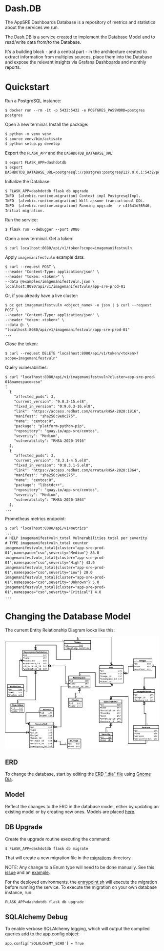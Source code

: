 # Dash.DB

The AppSRE Dashboards Database is a repository of metrics and statistics about
the services we run.

The Dash.DB is a service created to implement the Database Model and to
read/write data from/to the Database.

It's a building block - and a central part - in the architecture created to
extract information from multiples sources, place them into the Database and
expose the relevant insights via Grafana Dashboards and monthly reports.

# Quickstart

Run a PostgreSQL instance:

```
$ docker run --rm -it -p 5432:5432 -e POSTGRES_PASSWORD=postgres postgres
```

Open a new terminal. Install the package:

```
$ python -m venv venv
$ source venv/bin/activate
$ python setup.py develop
```

Export the `FLASK_APP` and the `DASHDOTDB_DATABASE_URL`:

```
$ export FLASK_APP=dashdotdb
$ export DASHDOTDB_DATABASE_URL=postgresql://postgres:postgres@127.0.0.1:5432/postgres
```

Initialize the Database:

```
$ FLASK_APP=dashdotdb flask db upgrade
INFO  [alembic.runtime.migration] Context impl PostgresqlImpl.
INFO  [alembic.runtime.migration] Will assume transactional DDL.
INFO  [alembic.runtime.migration] Running upgrade  -> c4f641d56546, Initial migration.
```

Run the service:

```
$ flask run --debugger --port 8080
```

Open a new terminal. Get a token:

```
$ curl localhost:8080/api/v1/token?scope=imagemanifestvuln
```

Apply `imagemanifestvuln` example data:

```
$ curl --request POST \
--header "Content-Type: application/json" \
--header "token: <token>" \
--data @examples/imagemanifestvuln.json \
localhost:8080/api/v1/imagemanifestvuln/app-sre-prod-01
```

Or, if you already have a live cluster:

```
$ oc get imagemanifestvuln <object_name> -o json | $ curl --request POST \
--header "Content-Type: application/json" \
--header "token: <token>" \
--data @- \
"localhost:8080/api/v1/imagemanifestvuln/app-sre-prod-01"
...
```

Close the token:

```
$ curl --request DELETE "localhost:8080/api/v1/token/<token>?scope=imagemanifestvuln"
```

Query vulnerabilities:

```
$ curl "localhost:8080/api/v1/imagemanifestvuln?cluster=app-sre-prod-01&namespace=cso"
[
  {
    "affected_pods": 3,
    "current_version": "9.0.3-15.el8",
    "fixed_in_version": "0:9.0.3-16.el8",
    "link": "https://access.redhat.com/errata/RHSA-2020:1916",
    "manifest": "sha256:9e0c275",
    "name": "centos:8",
    "package": "platform-python-pip",
    "repository": "quay.io/app-sre/centos",
    "severity": "Medium",
    "vulnerability": "RHSA-2020:1916"
  },
  {
    "affected_pods": 3,
    "current_version": "8.3.1-4.5.el8",
    "fixed_in_version": "0:8.3.1-5.el8",
    "link": "https://access.redhat.com/errata/RHSA-2020:1864",
    "manifest": "sha256:9e0c275",
    "name": "centos:8",
    "package": "libstdc++",
    "repository": "quay.io/app-sre/centos",
    "severity": "Medium",
    "vulnerability": "RHSA-2020:1864"
  },
...
```

Prometheus metrics endpoint:

```
$ curl "localhost:8080/api/v1/metrics"
...
# HELP imagemanifestvuln_total Vulnerabilities total per severity
# TYPE imagemanifestvuln_total counter
imagemanifestvuln_total{cluster="app-sre-prod-01",namespace="cso",severity="Medium"} 86.0
imagemanifestvuln_total{cluster="app-sre-prod-01",namespace="cso",severity="High"} 43.0
imagemanifestvuln_total{cluster="app-sre-prod-01",namespace="cso",severity="Low"} 20.0
imagemanifestvuln_total{cluster="app-sre-prod-01",namespace="cso",severity="Unknown"} 5.0
imagemanifestvuln_total{cluster="app-sre-prod-01",namespace="cso",severity="Critical"} 4.0
...
```

# Changing the Database Model

The current Entity Relationship Diagram looks like this:

![](docs/dashdotdb.png)

## ERD

To change the database, start by editing the
[ERD ".dia" file](/docs/dashdotdb.dia) using
[Gnome Dia](https://wiki.gnome.org/Apps/Dia/).

## Model

Reflect the changes to the ERD in the database model, either by updating an
existing model or by creating new ones. Models are placed
[here](/dashdotdb/models/).

## DB Upgrade

Create the upgrade routine executing the command:

```
$ FLASK_APP=dashdotdb flask db migrate
```

That will create a new migration file in the
[migrations](/migrations/versions/) directory.

NOTE: Any change to a Enum type will need to be done manually.  See
this [issue](https://github.com/sqlalchemy/alembic/issues/278) and an
[example](https://markrailton.com/blog/creating-migrations-when-changing-an-enum-in-python-using-sql-alchemy).

For the deployed environments, the [entrypoint.sh](entrypoint.sh) will
execute the migration before running the service. To execute the migration
on your own database instance, run:

```
FLASK_APP=dashdotdb flask db upgrade
```

## SQLAlchemy Debug
To enable verbose SQLAlchemy logging, which will output the compiled queries 
add to the app.config object:
```
app.config['SQLALCHEMY_ECHO'] = True
```
